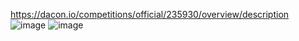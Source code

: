 https://dacon.io/competitions/official/235930/overview/description
![image](https://user-images.githubusercontent.com/74644453/177106458-6ec79057-11bd-45d3-9d23-4261abaec4c3.png)
![image](https://user-images.githubusercontent.com/74644453/185560192-4c258b2a-99dd-4cfd-bc0f-1e25810177e0.png)

